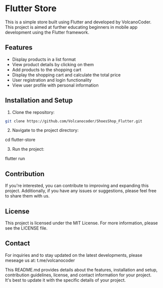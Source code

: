# Flutter Store

This is a simple store built using Flutter and developed by VolcanoCoder. This project is aimed at further educating beginners in mobile app development using the Flutter framework.

## Features

- Display products in a list format
- View product details by clicking on them
- Add products to the shopping cart
- Display the shopping cart and calculate the total price
- User registration and login functionality
- View user profile with personal information

## Installation and Setup

1. Clone the repository:

```bash
git clone https://github.com/Volcanocoder/ShoesShop_Flutter.git
```

2. Navigate to the project directory:

cd flutter-store


3. Run the project:

flutter run

## Contribution
If you're interested, you can contribute to improving and expanding this project. Additionally, if you have any issues or suggestions, please feel free to share them with us.

## License
This project is licensed under the MIT License. For more information, please see the LICENSE file.

## Contact
For inquiries and to stay updated on the latest developments, please meseage us at: t.me/volcanocoder


This README.md provides details about the features, installation and setup, contribution guidelines, license, and contact information for your project. It's best to update it with the specific details of your project.
